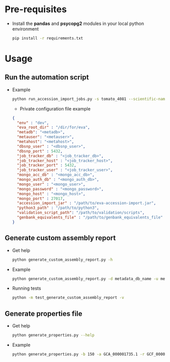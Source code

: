 # Pre-requisites
* Install the **pandas** and **psycopg2** modules in your local python environment
    ```bash
    pip install -r requirements.txt
    ```
# Usage
## Run the automation script
* Example
    ```bash
    python run_accession_import_jobs.py -s tomato_4081 --scientific-name solanum_lycopersicum -a 139,SL2.40,GCA_000188115.1 148,SL2.50,GCA_000188115.2 -p "/path/to/private-dev-config.json"
    ```
    * Private configuration file example
    ```json
    {
      "env" : "dev",
      "eva_root_dir" : "/dir/for/eva",
      "metadb": "<metadb>",
      "metauser": "<metauser>",
      "metahost": "<metahost>",
      "dbsnp_user" : "<dbsnp_user>",
      "dbsnp_port" : 5432,
      "job_tracker_db" : "<job_tracker_db>",  
      "job_tracker_host" : "<job_tracker_host>",  
      "job_tracker_port" : 5432,
      "job_tracker_user" : "<job_tracker_user>",  
      "mongo_acc_db" : "<mongo_acc_db>",
      "mongo_auth_db" : "<mongo_auth_db>",
      "mongo_user" : "<mongo_user>",
      "mongo_password" : "<mongo_password>",
      "mongo_host" : "<mongo_host>",
      "mongo_port" : 27017,
      "accession_import_jar" : "/path/to/eva-accession-import.jar",
      "python3_path" : "/path/to/python3",
      "validation_script_path": "/path/to/validation/scripts",
      "genbank_equivalents_file" : "/path/to/genbank_equivalents_file"
    }
    ```
## Generate custom assembly report
* Get help
    ```bash 
    python generate_custom_assembly_report.py -h
    ```
* Example
    ```bash
    python generate_custom_assembly_report.py -d metadata_db_name -u metadata_db_user -h metadata_db_host -s bony_fish_7950 -a GCF_000966335.1 -g "/path/to/identical_genbank_refseq_4snp_assembly_report.txt"
    ```
* Running tests
    ```bash
    python -m test_generate_custom_assembly_report -v
    ```

## Generate properties file
* Get help
    ```bash
    python generate_properties.py --help
    ```
* Example
    ```bash
    python generate_properties.py -b 150 -a GCA_000001735.1 -r GCF_000001735.3_TAIR10_assembly_report_CUSTOM.txt  -f /path/to/fasta.fa  -d meadata_db_name -u metadata_db_user -h metadata_db_host   -H job_tracker_host -D job_tracker_db  --mongo-acc-db mongo_accessioning_db --mongo-auth-db mongo_auth_db --mongo-user mongo_user --mongo-password mongo_password  --mongo-host mongo_host --mongo-port mongo_port -s arabidopsis_3702
    ```

